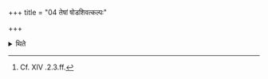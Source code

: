 +++
title = "04 तेषां षोडशिवत्कल्पः"

+++

<details><summary>थिते</summary>

4. The procedure of them is similar to that of Ṣoḍaśin.[^1]   

[^1]: Cf. XIV .2.3.ff. 
</details>
